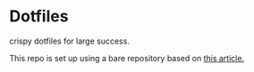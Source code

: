 # Dotfiles

crispy dotfiles for large success.

This repo is set up using a bare repository based on [this article.](https://www.atlassian.com/git/tutorials/dotfiles)
